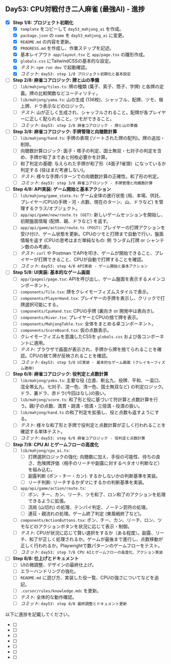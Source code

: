 ## Day53: CPU対戦付き二人麻雀 (最強AI) - 進捗

- [x] **Step 1/8: プロジェクト初期化**
    - [x] `template` をコピーして `day53_mahjong_ai` を作成。
    - [x] `package.json` の `name` を `day53_mahjong_ai` に変更。
    - [x] `README.md` の内容を更新。
    - [x] `PROGRESS.md` を作成し、作業ステップを記述。
    - [x] 基本レイアウト `app/layout.tsx` と `app/page.tsx` の雛形作成。
    - [x] `globals.css` にTailwindCSSの基本的な設定。
    - [x] *テスト*: `npm run dev` で起動確認。
    - [x] *コミット*: `day53: step 1/8 プロジェクト初期化と基本設定`
- [ ] **Step 2/8: 麻雀コアロジック: 牌と山の準備**
    - [ ] `lib/mahjong/tiles.ts`: 牌の種類 (萬子、索子、筒子、字牌) と各牌の定義。牌の比較関数などユーティリティ。
    - [ ] `lib/mahjong/yama.ts`: 山の生成 (136枚)、シャッフル、配牌、ツモ、嶺上牌、ドラ表示などのロジック。
    - [ ] *テスト*: 山が正しく生成され、シャッフルされること。配牌が各プレイヤーに正しく配られること。ツモができること。
    - [ ] *コミット*: `day53: step 2/8 麻雀コアロジック - 牌と山の準備`
- [ ] **Step 3/8: 麻雀コアロジック: 手牌管理と向聴数計算**
    - [ ] `lib/mahjong/hand.ts`: 手牌の表現 (ソートされた牌の配列)。牌の追加・削除。
    - [ ] 向聴数計算ロジック: 面子・塔子の判定、国士無双・七対子の判定を含め、手牌が和了まであと何枚必要かを計算。
    - [ ] 和了判定の基礎: 与えられた手牌が和了形（4面子1雀頭）になっているか判定する (役はまだ考慮しない)。
    - [ ] *テスト*: 様々な手牌パターンでの向聴数計算の正確性。和了形の判定。
    - [ ] *コミット*: `day53: step 3/8 麻雀コアロジック - 手牌管理と向聴数計算`
- [ ] **Step 4/8: API実装: ゲーム開始と基本アクション**
    - [ ] `lib/mahjong/game_state.ts`: ゲーム全体の進行状態 (局、本場、供託、プレイヤー/CPUの手牌・河・点数、現在のターン、山、ドラなど) を管理するクラス/オブジェクト。
    - [ ] `app/api/game/new/route.ts (GET)`: 新しいゲームセッションを開始し、初期盤面情報 (配牌、親、ドラなど) を返す。
    - [ ] `app/api/game/action/route.ts (POST)`: プレイヤーの打牌アクションを受け付け、ゲーム状態を更新。CPUのツモと打牌まで自動で行い、盤面情報を返す (CPUの思考はまだ単純なもの: 例 ランダム打牌 or シャンテン数のみ考慮)。
    - [ ] *テスト*: `curl` や Postman でAPIを叩き、ゲームが開始できること、プレイヤーが打牌できること、CPUが自動で打牌することを確認。
    - [ ] *コミット*: `day53: step 4/8 API実装 - ゲーム開始と基本アクション`
- [ ] **Step 5/8: UI実装: 基本的なゲーム画面**
    - [ ] `app/(pages)/page.tsx`: APIを呼び出し、ゲーム盤面を表示するメインコンポーネント。
    - [ ] `components/Tile.tsx`: 牌をクレイモーフィズムスタイルで表示。
    - [ ] `components/PlayerHand.tsx`: プレイヤーの手牌を表示し、クリックで打牌選択可能にする。
    - [ ] `components/CpuHand.tsx`: CPUの手牌 (裏向き or 開発中は表向き)。
    - [ ] `components/River.tsx`: プレイヤーとCPUの捨て牌を表示。
    - [ ] `components/MahjongTable.tsx`: 全体をまとめる卓コンポーネント。
    - [ ] `components/ScoreBoard.tsx`: 仮の点数表示。
    - [ ] クレイモーフィズムを意識したCSSを `globals.css` および各コンポーネントに適用。
    - [ ] *テスト*: ブラウザで画面が表示され、手牌から牌を捨てられることを確認。CPUの捨て牌が反映されることを確認。
    - [ ] *コミット*: `day53: step 5/8 UI実装 - 基本的なゲーム画面 (クレイモーフィズム適用)`
- [ ] **Step 6/8: 麻雀コアロジック: 役判定と点数計算**
    - [ ] `lib/mahjong/yaku.ts`: 主要な役 (立直、断幺九、役牌、平和、一盃口、混全帯幺九、七対子、混一色、清一色、国士無双など) の判定ロジック。ドラ、裏ドラ、赤ドラ(今回はなし)の扱い。
    - [ ] `lib/mahjong/score.ts`: 和了形と役に基づいて符計算と点数計算を行う。親/子の点数、満貫・跳満・倍満・三倍満・役満の扱い。
    - [ ] `lib/mahjong/hand.ts` の和了判定を拡張し、役と点数も返すようにする。
    - [ ] *テスト*: 様々な和了形と手牌で役判定と点数計算が正しく行われることを確認する単体テスト。
    - [ ] *コミット*: `day53: step 6/8 麻雀コアロジック - 役判定と点数計算`
- [ ] **Step 7/8: CPU AI とゲームフローの高度化**
    - [ ] `lib/mahjong/cpu_ai.ts`:
        - [ ] 打牌選択ロジックの強化: 向聴数に加え、手役の可能性、待ちの良さ、危険牌評価（相手のリーチや副露に対するベタオリ判断など）を組み込む。
        - [ ] 副露判断 (ポン・チー・カン): するかしないかの判断基準を実装。
        - [ ] リーチ判断: リーチするかダマにするかの判断基準を実装。
    - [ ] `app/api/game/action/route.ts`:
        - [ ] ポン、チー、カン、リーチ、ツモ和了、ロン和了のアクションを処理できるように拡張。
        - [ ] 流局 (山切れ) の処理、テンパイ判定、ノーテン罰符の処理。
        - [ ] 連荘・親流れの処理。ゲーム終了判定 (東風戦終了など)。
    - [ ] `components/ActionButtons.tsx`: ポン、チー、カン、リーチ、ロン、ツモなどのアクションボタンを状況に応じて表示・制御。
    - [ ] *テスト*: CPUが状況に応じて賢い選択をするか（ある程度）。副露、リーチ、和了が正しく処理されるか。ゲームが最後まで進行し、点数移動が正しく行われるか。Playwrightで数パターンのゲームフローをテスト。
    - [ ] *コミット*: `day53: step 7/8 CPU AIとゲームフローの高度化、アクション実装`
- [ ] **Step 8/8: 仕上げとドキュメント**
    - [ ] UIの微調整、デザインの最終仕上げ。
    - [ ] エラーハンドリングの強化。
    - [ ] `README.md` に遊び方、実装した役一覧、CPUの強さについてなどを追記。
    - [ ] `.cursor/rules/knowledge.mdc` を更新。
    - [ ] *テスト*: 全体的な動作確認。
    - [ ] *コミット*: `day53: step 8/8 最終調整とドキュメント更新`

以下に進捗を記載してください。


- [ ] 
- [ ] 
- [ ] 
- [ ] 
- [ ] 
- [ ] 
- [ ] 
